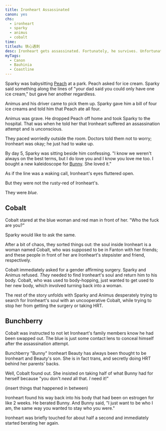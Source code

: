 ```yaml
---
title: Ironheart Assassinated
canon: yes
chs:
  - ironheart
  - sparky
  - animus
  - cobalt
time: 
titlezh: 铁心遇刺
desc: Ironheart gets assassinated. Fortunately, he survives. Unfortunately, he is no longer Ironheart.
myTags:
  - Canon
  - Bauhinia
  - Coastline
---
```


Sparky was babysitting [Peach](/characters/minor#peach/) at a park. Peach asked for ice cream. Sparky said something along the lines of "your dad said you could only have one ice cream," but gave her another regardless.

Animus and his driver came to pick them up. Sparky gave him a bill of four ice creams and told him that Peach ate all four.

Animus was grave. He dropped Peach off home and took Sparky to the hospital. That was when he told her that Ironheart suffered an assassination attempt and is unconscious.

They paced worriedly outside the room. Doctors told them not to worry; Ironheart was okay; he just had to wake up.

By day 5, Sparky was sitting beside him confessing. "I know we weren't always on the best terms, but I do love you and I know you love me too. I bought a new kaleidoscope for [Bunny](/characters/minor#bunchberry/). She loved it."

As if the line was a waking call, Ironheart's eyes fluttered open.

But they were not the rusty-red of Ironheart's.

They were *blue*.

## Cobalt

Cobalt stared at the blue woman and red man in front of her. "Who the fuck are you?"

Sparky would like to ask the same.

After a bit of chaos, they sorted things out: the soul inside Ironheart is a woman named Cobalt, who was supposed to be in Fanton with her friends; and these people in front of her are Ironheart's stepsister and friend, respectively.

Cobalt immediately asked for a gender affirming surgery. Sparky and Animus refused. *They* needed to find Ironheart's soul and return him to his body. Cobalt, who was used to body-hopping, just wanted to get used to her new body, which involved turning back into a woman.

The rest of the story unfolds with Sparky and Animus desperately trying to search for Ironheart's soul with an uncooperative Cobalt, while trying to stop her from getting the surgery or taking HRT.

## Bunchberry

Cobalt was instructed to not let Ironheart's family members know he had been swapped out. The blue is just some contact lens to conceal himself after the assassination attempt.

Bunchberry "Bunny" Ironheart Beauty has always been thought to be Ironheart and Beauty's son. She is in fact trans, and secretly doing HRT behind her parents' backs.

Well, Cobalt found out. She insisted on taking half of what Bunny had for herself because "you don't *need* all that. *I* need it!"

(insert things that happened in between)

Ironheart found his way back into his body that had been on estrogen for like 2 weeks. He berated Bunny. And Bunny said, "I just want to be who I am, the same way you wanted to stay who you were."

Ironheart was briefly touched for about half a second and immediately started berating her again.
